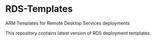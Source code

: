 # RDS-Templates
ARM Templates for Remote Desktop Services deployments

This repository contains latest version of RDS deployment templates.
